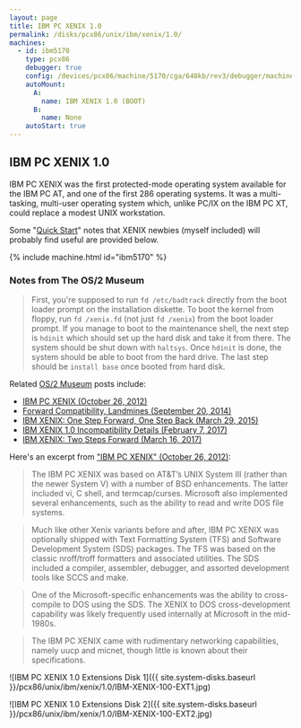 ```yaml
---
layout: page
title: IBM PC XENIX 1.0
permalink: /disks/pcx86/unix/ibm/xenix/1.0/
machines:
  - id: ibm5170
    type: pcx86
    debugger: true
    config: /devices/pcx86/machine/5170/cga/640kb/rev3/debugger/machine.xml
    autoMount:
      A:
        name: IBM XENIX 1.0 (BOOT)
      B:
        name: None
    autoStart: true
---
```


IBM PC XENIX 1.0
----------------

IBM PC XENIX was the first protected-mode operating system available for the IBM PC AT, and one of the first 286
operating systems.  It was a multi-tasking, multi-user operating system which, unlike PC/IX on the IBM PC XT,
could replace a modest UNIX workstation.

Some "[Quick Start](#notes-from-the-os2-museum)" notes that XENIX newbies (myself included) will probably find useful
are provided below.

{% include machine.html id="ibm5170" %}

### Notes from The OS/2 Museum

> First, you're supposed to run `fd /etc/badtrack` directly from the boot loader prompt on the installation diskette.
To boot the kernel from floppy, run `fd /xenix.fd` (not just `fd /xenix`) from the boot loader prompt. If you manage
to boot to the maintenance shell, the next step is `hdinit` which should set up the hard disk and take it from there.
The system should be shut down with `haltsys`.  Once `hdinit` is done, the system should be able to boot from the hard
drive. The last step should be `install base` once booted from hard disk.

Related [OS/2 Museum](http://www.os2museum.com/) posts include:

- [IBM PC XENIX (October 26, 2012)](http://www.os2museum.com/wp/ibm-pc-xenix/)
- [Forward Compatibility, Landmines (September 20, 2014)](http://www.os2museum.com/wp/forward-compatibility-landmines/)
- [IBM XENIX: One Step Forward, One Step Back (March 29, 2015)](http://www.os2museum.com/wp/ibm-xenix-one-step-forward-one-step-back/)
- [IBM XENIX 1.0 Incompatibility Details (February 7, 2017)](http://www.os2museum.com/wp/ibm-xenix-1-0-incompatibility-details/)
- [IBM XENIX: Two Steps Forward (March 16, 2017)](http://www.os2museum.com/wp/ibm-xenix-two-steps-forward/)

Here's an excerpt from ["IBM PC XENIX" (October 26, 2012)](http://www.os2museum.com/wp/ibm-pc-xenix/):

> The IBM PC XENIX was based on AT&amp;T’s UNIX System III (rather than the newer System V) with a number of BSD
enhancements. The latter included vi, C shell, and termcap/curses. Microsoft also implemented several enhancements,
such as the ability to read and write DOS file systems.

> Much like other Xenix variants before and after, IBM PC XENIX was optionally shipped with Text Formatting System
(TFS) and Software Development System (SDS) packages. The TFS was based on the classic nroff/troff formatters and
associated utilities. The SDS included a compiler, assembler, debugger, and assorted development tools like SCCS and
make.

> One of the Microsoft-specific enhancements was the ability to cross-compile to DOS using the SDS. The XENIX to DOS
cross-development capability was likely frequently used internally at Microsoft in the mid-1980s.

> The IBM PC XENIX came with rudimentary networking capabilities, namely uucp and micnet, though little is known about
their specifications.

![IBM PC XENIX 1.0 Extensions Disk 1]({{ site.system-disks.baseurl }}/pcx86/unix/ibm/xenix/1.0/IBM-XENIX-100-EXT1.jpg)

![IBM PC XENIX 1.0 Extensions Disk 2]({{ site.system-disks.baseurl }}/pcx86/unix/ibm/xenix/1.0/IBM-XENIX-100-EXT2.jpg)
